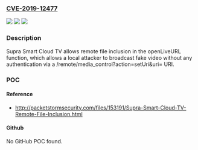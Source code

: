 ### [CVE-2019-12477](https://cve.mitre.org/cgi-bin/cvename.cgi?name=CVE-2019-12477)
![](https://img.shields.io/static/v1?label=Product&message=n%2Fa&color=blue)
![](https://img.shields.io/static/v1?label=Version&message=n%2Fa&color=blue)
![](https://img.shields.io/static/v1?label=Vulnerability&message=n%2Fa&color=brighgreen)

### Description

Supra Smart Cloud TV allows remote file inclusion in the openLiveURL function, which allows a local attacker to broadcast fake video without any authentication via a /remote/media_control?action=setUri&uri= URI.

### POC

#### Reference
- http://packetstormsecurity.com/files/153191/Supra-Smart-Cloud-TV-Remote-File-Inclusion.html

#### Github
No GitHub POC found.

